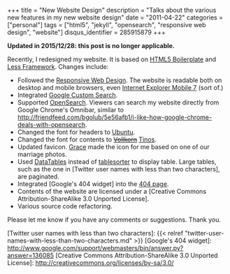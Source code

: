 +++
title = "New Website Design"
description = "Talks about the various new features in my new website design"
date = "2011-04-22"
categories = ["personal"]
tags = ["html5", "jekyll", "opensearch", "responsive web design", "website"]
disqus_identifier = 285915879
+++

**Updated in 2015/12/28: this post is no longer applicable.**

Recently, I redesigned my website. It is based on [HTML5 Boilerplate]
and [Less Framework]. Changes include:

- Followed the [Responsive Web Design]. The website is readable both
  on desktop and mobile browsers, even
  [Internet Explorer Mobile 7](https://en.wikipedia.org/wiki/Internet_Explorer_Mobile#Version_7)
  (sort of.)
- Integrated [Google Custom Search].
- Supported [OpenSearch]. Viewers can search my website directly from
  Google Chrome's Omnibar, similar to
  http://friendfeed.com/bgolub/5e56afb1/i-like-how-google-chrome-deals-with-opensearch.
- Changed the font for headers to [Ubuntu].
- Changed the font for contents to ~~[Vollkorn]~~ [Tinos].
- Updated favicon. [Grace] made the icon for me based on one of our
  marriage photos.
- Used [DataTables] instead of [tablesorter] to display table. Large
  tables, such as the one in
  [Twitter user names with less than two characters], are paginated.
- Integrated [Google's 404 widget] into the [404 page](/notfound/).
- Contents of the website are licensed under a
  [Creative Commons Attribution-ShareAlike 3.0 Unported License].
- Various source code refactoring.

Please let me know if you have any comments or suggestions. Thank you.

[HTML5 Boilerplate]: http://html5boilerplate.com/
[Less Framework]: http://lessframework.com/
[Responsive Web Design]: http://www.alistapart.com/articles/responsive-web-design/
[Google Custom Search]: http://www.google.com/cse/
[OpenSearch]: http://www.opensearch.org/
[Ubuntu]: http://font.ubuntu.com/
[Vollkorn]: http://www.google.com/webfonts/family?family=Vollkorn
[Tinos]: http://www.google.com/webfonts/family?family=Tinos
[Grace]: http://grace.hng.tw/
[DataTables]: http://www.datatables.net/
[tablesorter]: http://tablesorter.com/
[Twitter user names with less than two characters]: {{< relref "twitter-user-names-with-less-than-two-characters.md" >}}
[Google's 404 widget]: http://www.google.com/support/webmasters/bin/answer.py?answer=136085
[Creative Commons Attribution-ShareAlike 3.0 Unported License]: http://creativecommons.org/licenses/by-sa/3.0/
